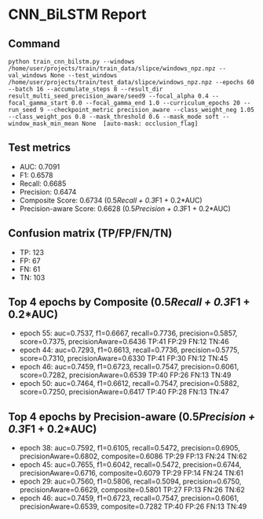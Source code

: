 # CNN_BiLSTM Report

## Command
```
python train_cnn_bilstm.py --windows /home/user/projects/train/train_data/slipce/windows_npz.npz --val_windows None --test_windows /home/user/projects/train/test_data/slipce/windows_npz.npz --epochs 60 --batch 16 --accumulate_steps 8 --result_dir result_multi_seed_precision_aware/seed9 --focal_alpha 0.4 --focal_gamma_start 0.0 --focal_gamma_end 1.0 --curriculum_epochs 20 --run_seed 9 --checkpoint_metric precision_aware --class_weight_neg 1.05 --class_weight_pos 0.8 --mask_threshold 0.6 --mask_mode soft --window_mask_min_mean None  [auto-mask: occlusion_flag]
```

## Test metrics
- AUC: 0.7091
- F1: 0.6578
- Recall: 0.6685
- Precision: 0.6474
- Composite Score: 0.6734 (0.5*Recall + 0.3*F1 + 0.2*AUC)
- Precision-aware Score: 0.6628 (0.5*Precision + 0.3*F1 + 0.2*AUC)
## Confusion matrix (TP/FP/FN/TN)
- TP: 123
- FP: 67
- FN: 61
- TN: 103

## Top 4 epochs by Composite (0.5*Recall + 0.3*F1 + 0.2*AUC)
- epoch 55: auc=0.7537, f1=0.6667, recall=0.7736, precision=0.5857, score=0.7375, precisionAware=0.6436  TP:41 FP:29 FN:12 TN:46
- epoch 44: auc=0.7293, f1=0.6613, recall=0.7736, precision=0.5775, score=0.7310, precisionAware=0.6330  TP:41 FP:30 FN:12 TN:45
- epoch 46: auc=0.7459, f1=0.6723, recall=0.7547, precision=0.6061, score=0.7282, precisionAware=0.6539  TP:40 FP:26 FN:13 TN:49
- epoch 50: auc=0.7464, f1=0.6612, recall=0.7547, precision=0.5882, score=0.7250, precisionAware=0.6417  TP:40 FP:28 FN:13 TN:47

## Top 4 epochs by Precision-aware (0.5*Precision + 0.3*F1 + 0.2*AUC)
- epoch 38: auc=0.7592, f1=0.6105, recall=0.5472, precision=0.6905, precisionAware=0.6802, composite=0.6086  TP:29 FP:13 FN:24 TN:62
- epoch 45: auc=0.7655, f1=0.6042, recall=0.5472, precision=0.6744, precisionAware=0.6716, composite=0.6079  TP:29 FP:14 FN:24 TN:61
- epoch 29: auc=0.7560, f1=0.5806, recall=0.5094, precision=0.6750, precisionAware=0.6629, composite=0.5801  TP:27 FP:13 FN:26 TN:62
- epoch 46: auc=0.7459, f1=0.6723, recall=0.7547, precision=0.6061, precisionAware=0.6539, composite=0.7282  TP:40 FP:26 FN:13 TN:49
